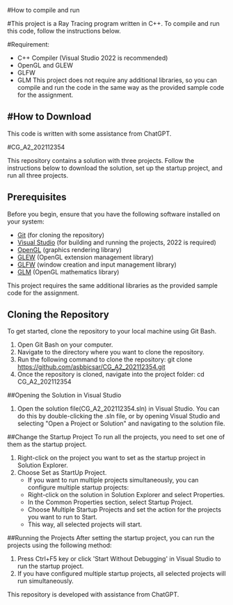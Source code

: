 #How to compile and run

#This project is a Ray Tracing program written in C++. To compile and run this code, follow the instructions below.

#Requirement:
- C++ Compiler (Visual Studio 2022 is recommended)
- OpenGL and GLEW
- GLFW
- GLM
This project does not require any additional libraries, so you can compile and run the code in the same way as the provided sample code for the assignment.

#How to Download
- 


This code is written with some assistance from ChatGPT.



#CG_A2_202112354

This repository contains a solution with three projects. Follow the instructions below to download the solution, set up the startup project, and run all three projects.

## Prerequisites

Before you begin, ensure that you have the following software installed on your system:

- [Git](https://git-scm.com/) (for cloning the repository)
- [Visual Studio](https://visualstudio.microsoft.com/) (for building and running the projects, 2022 is required)
- [OpenGL](https://www.opengl.org/) (graphics rendering library)
- [GLEW](http://glew.sourceforge.net/) (OpenGL extension management library)
- [GLFW](https://www.glfw.org/) (window creation and input management library)
- [GLM](https://github.com/g-truc/glm) (OpenGL mathematics library)

This project requires the same additional libraries as the provided sample code for the assignment.


## Cloning the Repository

To get started, clone the repository to your local machine using Git Bash.

1. Open Git Bash on your computer.
2. Navigate to the directory where you want to clone the repository.
3. Run the following command to clone the repository:
    git clone https://github.com/asbbicsar/CG_A2_202112354.git
4. Once the repository is cloned, navigate into the project folder:
    cd CG_A2_202112354


##Opening the Solution in Visual Studio

1. Open the solution file(CG_A2_202112354.sln) in Visual Studio.
   You can do this by double-clicking the .sln file, or by opening Visual Studio and selecting "Open a Project or Solution" and navigating to the solution file.


##Change the Startup Project
To run all the projects, you need to set one of them as the startup project.

1. Right-click on the project you want to set as the startup project in Solution Explorer.
2. Choose Set as StartUp Project.
    - If you want to run multiple projects simultaneously, you can configure multiple startup projects:
    - Right-click on the solution in Solution Explorer and select Properties.
    - In the Common Properties section, select Startup Project.
    - Choose Multiple Startup Projects and set the action for the projects you want to run to Start.
    - This way, all selected projects will start.


##Running the Projects
After setting the startup project, you can run the projects using the following method:

1. Press Ctrl+F5 key or click 'Start Without Debugging' in Visual Studio to run the startup project.
2. If you have configured multiple startup projects, all selected projects will run simultaneously.


This repository is developed with assistance from ChatGPT.
